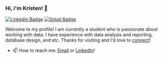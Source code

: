### Hi, i'm Kristen! 👋

[![Linkedin Badge](https://img.shields.io/badge/-LinkedIn-blue?style=flat&logo=Linkedin&logoColor=white&link=https://www.linkedin.com/in/kristen-dong-0aa69a26b/)](https://www.linkedin.com/in/kristen-dong-0aa69a26b/) 
[![Gmail Badge](https://img.shields.io/badge/-Gmail-c14438?style=flat&logo=Gmail&logoColor=white&link=mailto:kristendongwork@gmail.com)](mailto:kristendongwork@gmail.com)


Welcome to my profile! I am currently a student who is passionate about working with data. I have experience with data analysis and reporting, database design, and etc. Thanks for visiting and I'd love to [connect](https://www.linkedin.com/in/kristen-dong-0aa69a26b/)!

- 📫 How to reach me: [Email](kristendongwork@gmail.com) or [LinkedIn](https://www.linkedin.com/in/kristen-dong-0aa69a26b/)!

